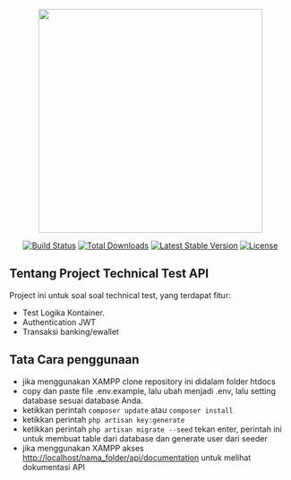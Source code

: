 <p align="center"><a href="https://laravel.com" target="_blank"><img src="https://raw.githubusercontent.com/laravel/art/master/logo-lockup/5%20SVG/2%20CMYK/1%20Full%20Color/laravel-logolockup-cmyk-red.svg" width="400"></a></p>

<p align="center">
<a href="https://travis-ci.org/laravel/framework"><img src="https://travis-ci.org/laravel/framework.svg" alt="Build Status"></a>
<a href="https://packagist.org/packages/laravel/framework"><img src="https://img.shields.io/packagist/dt/laravel/framework" alt="Total Downloads"></a>
<a href="https://packagist.org/packages/laravel/framework"><img src="https://img.shields.io/packagist/v/laravel/framework" alt="Latest Stable Version"></a>
<a href="https://packagist.org/packages/laravel/framework"><img src="https://img.shields.io/packagist/l/laravel/framework" alt="License"></a>
</p>

## Tentang Project Technical Test API

Project ini untuk soal soal technical test, yang terdapat fitur:
- Test Logika Kontainer.
- Authentication JWT 
- Transaksi banking/ewallet


## Tata Cara penggunaan
 - jika menggunakan XAMPP clone repository ini didalam folder htdocs
 - copy dan paste file .env.example, lalu ubah menjadi .env, lalu setting database sesuai database Anda.
 - ketikkan perintah `composer update` atau `composer install`
 - ketikkan perintah `php artisan key:generate`
 - ketikkan perintah `php artisan migrate --seed` tekan enter, perintah ini untuk membuat table dari database dan generate user dari seeder
 - jika menggunakan XAMPP akses [http://localhost/nama_folder/api/documentation](http://localhost/nama_folder/api/documentation) untuk melihat dokumentasi API
